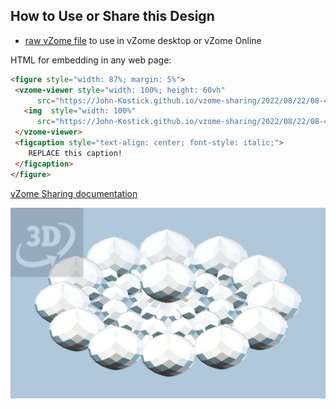 
## How to Use or Share this Design

 - [raw vZome file](<https://raw.githubusercontent.com/John-Kostick/vzome-sharing/main/2022/08/22/08-42-09-12-D-array/12-D-array.vZome>) to use in vZome desktop or vZome Online
 
 HTML for embedding in any web page:
 ```html
<figure style="width: 87%; margin: 5%">
  <vzome-viewer style="width: 100%; height: 60vh"
       src="https://John-Kostick.github.io/vzome-sharing/2022/08/22/08-42-09-12-D-array/12-D-array.vZome" >
    <img  style="width: 100%"
       src="https://John-Kostick.github.io/vzome-sharing/2022/08/22/08-42-09-12-D-array/12-D-array.png" >
  </vzome-viewer>
  <figcaption style="text-align: center; font-style: italic;">
     REPLACE this caption!
  </figcaption>
</figure>
 ```

[vZome Sharing documentation](https://vzome.github.io/vzome/sharing.html#how-it-works)

![Image](<12-D-array.png>)

